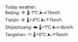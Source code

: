 Today weather:  
Beijing: ☀️   🌡️-1°C 🌬️↙7km/h  
Tianjin: ☀️   🌡️+4°C 🌬️↑7km/h  
Shijiazhuang: ☁️   🌡️+1°C 🌬️↙4km/h  
Tangshan: ⛅️  🌡️+6°C 🌬️↗7km/h  
